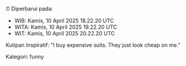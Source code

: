 ⏰ Diperbarui pada:
- WIB: Kamis, 10 April 2025 18.22.20 UTC
- WITA: Kamis, 10 April 2025 19.22.20 UTC
- WIT: Kamis, 10 April 2025 20.22.20 UTC

Kutipan Inspiratif:
"I buy expensive suits. They just look cheap on me."


Kategori: funny

